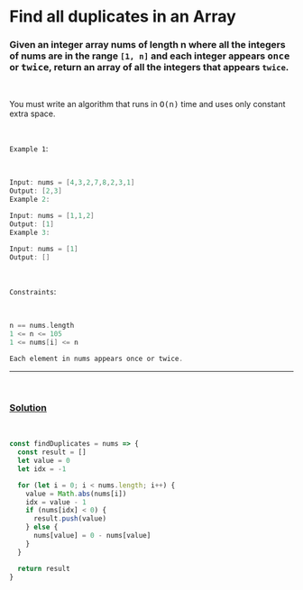 #   Find all duplicates in an Array

### Given an integer array nums of length n where all the integers of nums are in the range `[1, n]` and each integer appears <kbd>once</kbd> or <kbd>twice</kbd>, return an array of all the integers that appears `twice`.

<br />

You must write an algorithm that runs in <kbd>O(n)</kbd> time and uses only constant extra space.

<br />

`Example 1`:

<br />

```go
Input: nums = [4,3,2,7,8,2,3,1]
Output: [2,3]
Example 2:
```

```go
Input: nums = [1,1,2]
Output: [1]
Example 3:
```

```go
Input: nums = [1]
Output: []
```

<br />

`Constraints`:

<br />

```go
n == nums.length
1 <= n <= 105
1 <= nums[i] <= n

Each element in nums appears once or twice.
```

<hr />

<br />


### [Solution](https://github.com/PompaDonpa/WhiteBoard/blob/main/Algorithms/LeetCode/Medium/find-all-duplicates-in-an-array/index.js)

<br />

```javascript
const findDuplicates = nums => {
  const result = []
  let value = 0
  let idx = -1

  for (let i = 0; i < nums.length; i++) {
    value = Math.abs(nums[i])
    idx = value - 1
    if (nums[idx] < 0) {
      result.push(value)
    } else {
      nums[value] = 0 - nums[value]
    }
  }

  return result
}
```
